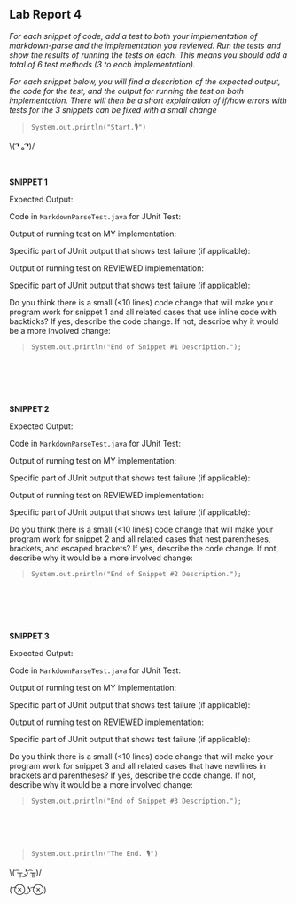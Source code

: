 ## Lab Report 4
*For each snippet of code, add a test to both your implementation of markdown-parse and the implementation you reviewed. Run the tests and show the results of running the tests on each. This means you should add a total of 6 test methods (3 to each implementation).*   

*For each snippet below, you will find a description of the expected output, the code for the test, and the output for running the test on both implementation. There will then be a short explaination of if/how errors with tests for the 3 snippets can be fixed with a small change*  
 
>`System.out.println("Start.🎙")`    

\\( ͡❛ ₒ ͡❛)/ <br/><br/><br/>
   
**SNIPPET 1**

Expected Output:      
 

Code in `MarkdownParseTest.java` for JUnit Test:      
 

Output of running test on MY implementation:      
 

Specific part of JUnit output that shows test failure (if applicable):      
 

Output of running test on REVIEWED implementation:      
 

Specific part of JUnit output that shows test failure (if applicable):      
 

Do you think there is a small (<10 lines) code change that will make your program work for snippet 1 and all related cases that use inline code with backticks? If yes, describe the code change. If not, describe why it would be a more involved change:          
>`System.out.println("End of Snippet #1 Description.");`  
 
<br/><br/><br/><br/>
      
 

**SNIPPET 2**

Expected Output:      
 

Code in `MarkdownParseTest.java` for JUnit Test:      
 

Output of running test on MY implementation:      
 

Specific part of JUnit output that shows test failure (if applicable):      
 

Output of running test on REVIEWED implementation:      
 

Specific part of JUnit output that shows test failure (if applicable):      
 

Do you think there is a small (<10 lines) code change that will make your program work for snippet 2 and all related cases that nest parentheses, brackets, and escaped brackets? If yes, describe the code change. If not, describe why it would be a more involved change:          
>`System.out.println("End of Snippet #2 Description.");`  
 
<br/><br/><br/><br/>

**SNIPPET 3**

Expected Output:      
 

Code in `MarkdownParseTest.java` for JUnit Test:      
 

Output of running test on MY implementation:      
 

Specific part of JUnit output that shows test failure (if applicable):      
 

Output of running test on REVIEWED implementation:      
 

Specific part of JUnit output that shows test failure (if applicable):      
 

Do you think there is a small (<10 lines) code change that will make your program work for snippet 3 and all related cases that have newlines in brackets and parentheses? If yes, describe the code change. If not, describe why it would be a more involved change:          
>`System.out.println("End of Snippet #3 Description.");`  
 
<br/><br/><br/>

 
>`System.out.println("The End. 🎙")`    

\\( ͡╥ ͜ʖ ͡╥)/ 

( ͡⊗ ͜ʖ ͡⊗) <br/><br/>
 
<br/><br/><br/><br/>
     
 


